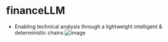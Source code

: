 # financeLLM

- Enabling technical analysis through a lightweight intelligent & deterministic chains
![image](https://github.com/user-attachments/assets/8e202b88-2cb9-48a2-9b2a-8fa81d8149f1)
